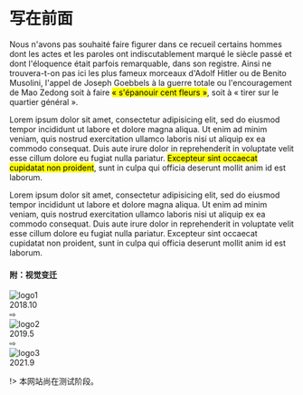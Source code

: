 # 写在前面

Nous n'avons pas souhaité faire figurer dans ce recueil certains hommes dont les actes et les paroles ont indiscutablement marqué le siècle passé et dont l'éloquence était parfois remarquable, dans son registre. Ainsi ne trouvera-t-on pas ici les plus fameux morceaux d'Adolf Hitler ou de Benito Musolini, l'appel de Joseph Goebbels à la guerre totale ou l'encouragement de Mao Zedong soit à faire <mark>« s'épanouir cent fleurs »</mark>, soit à « tirer sur le quartier général ».

Lorem ipsum dolor sit amet, consectetur adipisicing elit, sed do eiusmod tempor incididunt ut labore et dolore magna aliqua. Ut enim ad minim veniam, quis nostrud exercitation ullamco laboris nisi ut aliquip ex ea commodo consequat. Duis aute irure dolor in reprehenderit in voluptate velit esse cillum dolore eu fugiat nulla pariatur. <mark>Excepteur sint occaecat cupidatat non proident</mark>, sunt in culpa qui officia deserunt mollit anim id est laborum.

Lorem ipsum dolor sit amet, consectetur adipisicing elit, sed do eiusmod tempor incididunt ut labore et dolore magna aliqua. Ut enim ad minim veniam, quis nostrud exercitation ullamco laboris nisi ut aliquip ex ea commodo consequat. Duis aute irure dolor in reprehenderit in voluptate velit esse cillum dolore eu fugiat nulla pariatur. Excepteur sint occaecat cupidatat non proident, sunt in culpa qui officia deserunt mollit anim id est laborum.

#### 附：视觉变迁
<div id="logo-history">
    <div class="logo" id="object-1"><img src="https://z3.ax1x.com/2021/09/16/4uiKJO.jpg" alt="logo1"></div>
    <div id="explanation-1">2018.10</div>
    <div id="arrow-1">⇨</div>
    <div class="logo" id="object-2"><img src="https://z3.ax1x.com/2021/09/16/4uiYwt.png" alt="logo2"></div>
    <div id="explanation-2">2019.5</div>
    <div id="arrow-2">⇨</div>
    <div class="logo" id="object-3"><img src="https://z3.ax1x.com/2021/09/16/4uitTP.png" alt="logo3"></div>
    <div id="explanation-3">2021.9</div>
</div>

!> 本网站尚在测试阶段。
